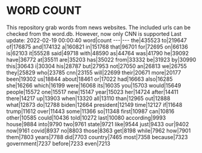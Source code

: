 # WORD COUNT
This repository grab words from news websites. The included urls can be checked from the word.db.
However, now only CNN is supported
Last update: 2022-02-19 00:00:40
word|count
---|---
the|435523
to|219647
of|176875
and|174132
a|160821
in|151768
that|96701
for|72695
on|66136
is|62103
it|55528
said|49718
with|48590
as|44764
was|41790
he|39092
have|36772
at|35511
are|35203
has|35022
from|33332
be|31923
by|30990
this|30643
i|30304
his|28787
but|27953
not|27050
an|26813
we|26755
they|25829
who|23785
cnn|23155
will|22699
their|20671
more|20177
been|19302
us|18844
about|18461
or|17022
had|16663
also|16285
she|16266
which|16199
were|16068
its|16035
you|15703
would|15649
people|15572
one|15517
new|15147
year|15023
her|14724
after|14411
there|14217
up|13903
when|13320
all|13110
than|12965
out|12888
what|12873
do|12788
biden|12664
president|12149
time|12127
if|11648
trump|11612
over|11443
some|11366
so|11348
first|10987
can|10816
other|10585
could|10436
told|10272
last|10080
according|9993
house|9884
into|9790
two|9761
state|9721
like|9544
just|9433
our|9402
now|9161
covid|8937
no|8803
those|8363
get|8198
while|7962
how|7901
them|7803
years|7788
did|7703
country|7465
most|7358
because|7323
government|7237
before|7233
even|7213
